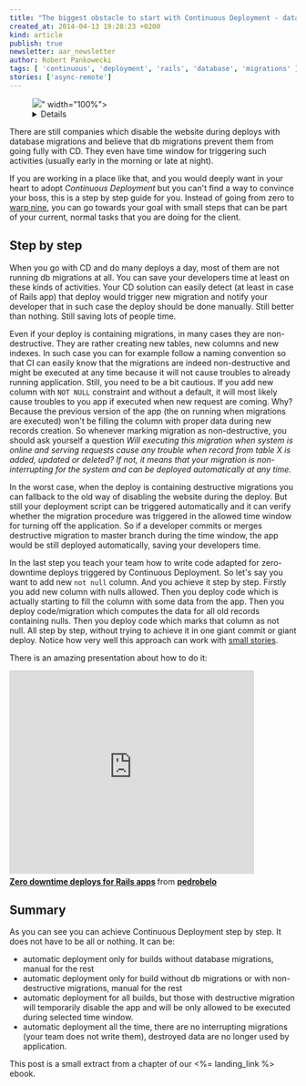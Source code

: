 ```yaml
---
title: "The biggest obstacle to start with Continuous Deployment - database migrations"
created_at: 2014-04-13 19:28:23 +0200
kind: article
publish: true
newsletter: aar_newsletter
author: Robert Pankowecki
tags: [ 'continuous', 'deployment', 'rails', 'database', 'migrations' ]
stories: ['async-remote']
---
```


<p>
  <figure>
    <img src="<%= src_fit("continuous-deployment/continuous.jpg") %>" width="100%">
    <details>
      <a href="https://www.flickr.com/photos/93751689@N04/9557470061/sizes/c/">Photo</a>
      remix available thanks to the courtesy of
      <a href="https://www.flickr.com/photos/93751689@N04/">Mark Engelbrecht</a>.
      <a href="http://creativecommons.org/licenses/by/2.0/">CC BY 2.0</a>
    </details>
  </figure>
</p>

There are still companies which disable the website during deploys with database
migrations and believe that db migrations prevent them from going fully with CD.
They even have time window for triggering such activities (usually early in the
morning or late at night).

If you are working in a place like that, and you would deeply want in your heart to
adopt _Continuous Deployment_ but you can't find a way to convince your boss, this
is a step by step guide for you. Instead of going from zero to
[warp nine](http://en.wikipedia.org/wiki/Warp_drive), you can go towards your goal
with small steps that can be part of your current, normal tasks that you are doing for
the client.

<!-- more -->

## Step by step

When you go with CD and do many deploys a day, most of them are not running db
migrations at all. You can save your developers time at least on these kinds of
activities. Your CD solution can easily detect (at least in case of Rails app)
that deploy would trigger new migration and notify your developer that in such
case the deploy should be done manually. Still better than nothing.
Still saving lots of people time.

Even if your deploy is containing migrations, in many cases they are
non-destructive. They are rather creating new tables, new columns and new indexes.
In such case you can for example follow a naming convention so that CI can easily know
that the migrations are indeed non-destructive and might be executed at any time because
it will not cause troubles to already running application. Still, you need to be a bit
cautious. If you add new column with `NOT NULL` constraint and without a default, it will
most likely cause troubles to you app if executed when new request are coming. Why? Because
the previous version of the app (the on running when migrations are executed) won't be
filling the column with proper data during new records creation. So whenever marking migration
as non-destructive, you should ask yourself a question _Will executing this migration when
system is online and serving requests cause any trouble when record from table X is added,
updated or deleted? If not, it means that your migration is non-interrupting for the system
and can be deployed automatically at any time._

In the worst case, when the deploy is containing destructive migrations you can fallback to the
old way of disabling the website during the deploy. But still your deployment script can be
triggered automatically and it can verify whether the migration procedure was triggered in the
allowed time window for turning off the application. So if a developer commits or merges
destructive migration to master branch during the time window, the app would be still deployed
automatically, saving your developers time.

In the last step you teach your team how to write code adapted for zero-downtime deploys triggered by
Continuous Deployment. So let's say you want to add new `not null` column. And you achieve it step by
step. Firstly you add new column with nulls allowed. Then you deploy code which is actually starting
to fill the column with some data from the app. Then you deploy code/migration which computes the data
for all old records containing nulls. Then you deploy code which marks that column as not null. All
step by step, without trying to achieve it in one giant commit or giant deploy. Notice how very well
this approach can work with [small stories](/2013/09/story-of-size-1/).

There is an amazing presentation about how to do it:

<iframe src="https://www.slideshare.net/slideshow/embed_code/12676486" width="427" height="356" frameborder="0" marginwidth="0" marginheight="0" scrolling="no" style="border:1px solid #CCC; border-width:1px 1px 0; margin-bottom:5px; max-width: 100%;" allowfullscreen> </iframe> <div style="margin-bottom:5px"> <strong> <a href="https://www.slideshare.net/pedrobelo/zero-downtime-deploys-for-rails-apps" title="Zero downtime deploys for Rails apps" target="_blank">Zero downtime deploys for Rails apps</a> </strong> from <strong><a href="http://www.slideshare.net/pedrobelo" target="_blank">pedrobelo</a></strong> </div>

## Summary

As you can see you can achieve Continuous Deployment step by step. It does not have to be all or nothing. It can be:

* automatic deployment only for builds without database migrations, manual for the rest
* automatic deployment only for build without db migrations or with non-destructive migrations, manual for the rest
* automatic deployment for all builds, but those with destructive migration will temporarily disable the app and will be only allowed to be executed during selected time window.
* automatic deployment all the time, there are no interrupting migrations (your team does not write them), destroyed data are no longer used by application.

This post is a small extract from a chapter of our <%= landing_link %> ebook.
